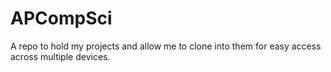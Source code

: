 # APCompSci
A repo to hold my projects and allow me to clone into them for easy access across multiple devices.
